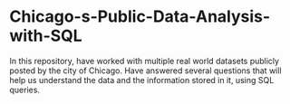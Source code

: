 # Chicago-s-Public-Data-Analysis-with-SQL
In this repository, have worked with multiple real world datasets publicly posted by the city of Chicago. Have answered several questions that will help us understand the data and the information stored in it, using SQL queries.
